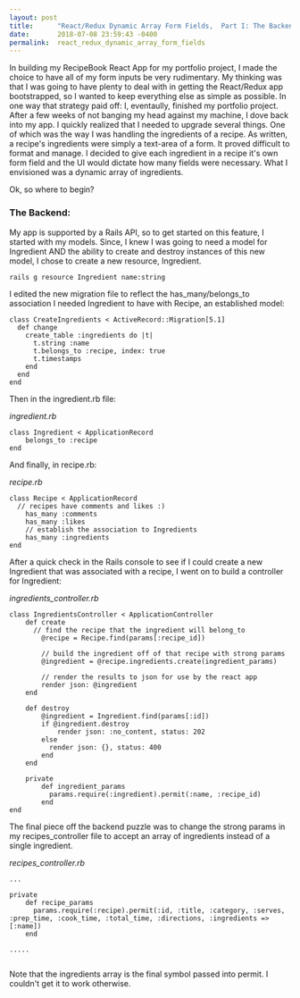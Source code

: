 ```yaml
---
layout: post
title:      "React/Redux Dynamic Array Form Fields,  Part I: The Backend"
date:       2018-07-08 23:59:43 -0400
permalink:  react_redux_dynamic_array_form_fields
---
```



In building my RecipeBook React App for my portfolio project, I made the choice to have all of my form inputs be very rudimentary.  My thinking was that I was going to have plenty to deal with in getting the React/Redux app bootstrapped, so I wanted to keep everything else as simple as possible.  In one way that strategy paid off: I, eventaully, finished my portfolio project.  After a few weeks of not banging my head against my machine, I dove back into my app.  I quickly realized that I needed to upgrade several things.  One of which was the way I was handling the ingredients of a recipe.  As written, a recipe's ingredients were simply a text-area of a form.  It proved difficult to format and manage.  I decided to give each ingredient in a recipe it's own form field and the UI would dictate how many fields were necessary.  What I envisioned was a dynamic array of ingredients.

Ok, so where to begin?

### The Backend:

My app is supported by a Rails API, so to get started on this feature, I started with my models.  Since, I knew I was going to need a model for Ingredient AND the ability to create and destroy instances of this new model, I chose to create a new resource, Ingredient.

```
rails g resource Ingredient name:string 
```

I edited the new migration file to reflect the has_many/belongs_to association I needed Ingredient to have with Recipe, an established model:

```
class CreateIngredients < ActiveRecord::Migration[5.1]
  def change
    create_table :ingredients do |t|
      t.string :name
      t.belongs_to :recipe, index: true
      t.timestamps
    end
  end
end
```
Then in the ingredient.rb file:

*ingredient.rb*
```
class Ingredient < ApplicationRecord
	belongs_to :recipe
end
```
And finally, in recipe.rb:

*recipe.rb*
```
class Recipe < ApplicationRecord
  // recipes have comments and likes :)
	has_many :comments
	has_many :likes
	// establish the association to Ingredients
	has_many :ingredients
end

```

After a quick check in the Rails console to see if I could create a new Ingredient that was associated with a recipe, I went on to build a controller for Ingredient:

*ingredients_controller.rb*
```
class IngredientsController < ApplicationController
	def create
	  // find the recipe that the ingredient will belong_to
		@recipe = Recipe.find(params[:recipe_id])
		
		// build the ingredient off of that recipe with strong params
		@ingredient = @recipe.ingredients.create(ingredient_params)
		
		// render the results to json for use by the react app
		render json: @ingredient
	end

	def destroy
	    @ingredient = Ingredient.find(params[:id])
	    if @ingredient.destroy
	        render json: :no_content, status: 202
	    else
	      render json: {}, status: 400
	    end
	end

	private
		def ingredient_params
	      params.require(:ingredient).permit(:name, :recipe_id)
	    end
end
```

The final piece off the backend puzzle was to change the strong params in my recipes_controller file to accept an array of ingredients instead of a single ingredient.

*recipes_controller.rb*
```
...

private
    def recipe_params
      params.require(:recipe).permit(:id, :title, :category, :serves, :prep_time, :cook_time, :total_time, :directions, :ingredients => [:name])
    end
		
.....


```

Note that the ingredients array is the final symbol passed into permit.  I couldn't get it to work otherwise.









 
 
 
 
 
	   



